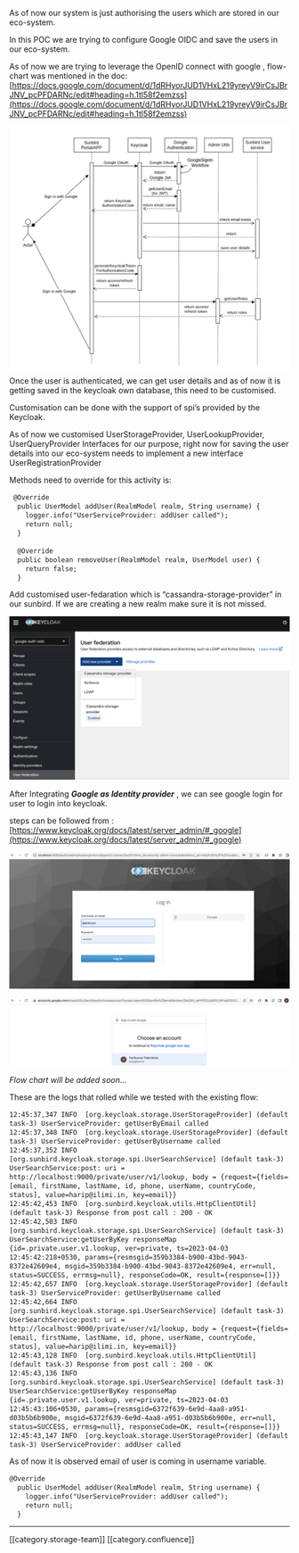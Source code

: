 As of now our system is just authorising the users which are stored in our eco-system. 

In this POC we are trying to configure Google OIDC and save the users in our eco-system.

As of now we are trying to leverage the OpenID connect with google , flow-chart was mentioned in the doc: [https://docs.google.com/document/d/1dRHyorJUD1VHxL219yreyV9irCsJBrJNV_pcPFDARNc/edit#heading=h.1tl58f2emzss](https://docs.google.com/document/d/1dRHyorJUD1VHxL219yreyV9irCsJBrJNV_pcPFDARNc/edit#heading=h.1tl58f2emzss)

![](images/storage/Screenshot%202023-03-24%20at%2011.01.00%20AM.png)Once the user is authenticated, we can get user details and as of now it is getting saved in the keycloak own database, this need to be customised.

Customisation can be done with the support of spi’s provided by the Keycloak.

As of now we customised UserStorageProvider, UserLookupProvider, UserQueryProvider Interfaces for our purpose, right now for saving the user details into our eco-system needs to implement a new interface UserRegistrationProvider

Methods need to override for this activity is:


```
 @Override
  public UserModel addUser(RealmModel realm, String username) {
    logger.info("UserServiceProvider: addUser called");
    return null;
  }

  @Override
  public boolean removeUser(RealmModel realm, UserModel user) {
    return false;
  }
```


Add customised user-fedaration which is “cassandra-storage-provider” in our sunbird. If we are creating a new realm make sure it is not missed.

![](images/storage/Screenshot%202023-11-17%20at%201.06.32%20PM.png)

After Integrating  **_Google as Identity provider_** , we can see google login for user to login into keycloak.

steps can be followed from : [https://www.keycloak.org/docs/latest/server_admin/#_google](https://www.keycloak.org/docs/latest/server_admin/#_google)

![](images/storage/Screenshot%202023-04-03%20at%2011.26.54%20PM.png)

![](images/storage/Screenshot%202023-04-03%20at%2011.27.19%20PM.png)

 _Flow chart will be added soon…_ 

These are the logs that rolled while we tested with the existing flow:


```
12:45:37,347 INFO  [org.keycloak.storage.UserStorageProvider] (default task-3) UserServiceProvider: getUserByEmail called
12:45:37,348 INFO  [org.keycloak.storage.UserStorageProvider] (default task-3) UserServiceProvider: getUserByUsername called
12:45:37,352 INFO  [org.sunbird.keycloak.storage.spi.UserSearchService] (default task-3) UserSearchService:post: uri = http://localhost:9000/private/user/v1/lookup, body = {request={fields=[email, firstName, lastName, id, phone, userName, countryCode, status], value=harip@ilimi.in, key=email}}
12:45:42,453 INFO  [org.sunbird.keycloak.utils.HttpClientUtil] (default task-3) Response from post call : 200 - OK
12:45:42,503 INFO  [org.sunbird.keycloak.storage.spi.UserSearchService] (default task-3) UserSearchService:getUserByKey responseMap {id=.private.user.v1.lookup, ver=private, ts=2023-04-03 12:45:42:218+0530, params={resmsgid=359b3384-b900-43bd-9043-8372e42609e4, msgid=359b3384-b900-43bd-9043-8372e42609e4, err=null, status=SUCCESS, errmsg=null}, responseCode=OK, result={response=[]}}
12:45:42,657 INFO  [org.keycloak.storage.UserStorageProvider] (default task-3) UserServiceProvider: getUserByUsername called
12:45:42,664 INFO  [org.sunbird.keycloak.storage.spi.UserSearchService] (default task-3) UserSearchService:post: uri = http://localhost:9000/private/user/v1/lookup, body = {request={fields=[email, firstName, lastName, id, phone, userName, countryCode, status], value=harip@ilimi.in, key=email}}
12:45:43,128 INFO  [org.sunbird.keycloak.utils.HttpClientUtil] (default task-3) Response from post call : 200 - OK
12:45:43,136 INFO  [org.sunbird.keycloak.storage.spi.UserSearchService] (default task-3) UserSearchService:getUserByKey responseMap {id=.private.user.v1.lookup, ver=private, ts=2023-04-03 12:45:43:106+0530, params={resmsgid=6372f639-6e9d-4aa8-a951-d03b5b6b900e, msgid=6372f639-6e9d-4aa8-a951-d03b5b6b900e, err=null, status=SUCCESS, errmsg=null}, responseCode=OK, result={response=[]}}
12:45:43,147 INFO  [org.keycloak.storage.UserStorageProvider] (default task-3) UserServiceProvider: addUser called
```


As of now it is observed email of user is coming in username variable.


```
@Override
  public UserModel addUser(RealmModel realm, String username) {
    logger.info("UserServiceProvider: addUser called");
    return null;
  }
```


*****

[[category.storage-team]] 
[[category.confluence]] 
